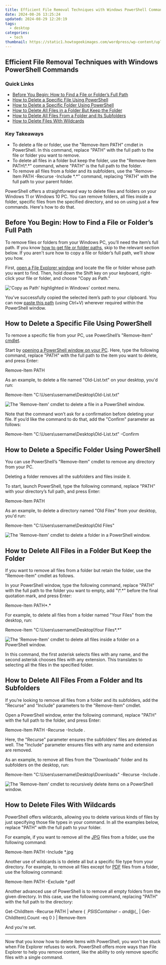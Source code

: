 ```yaml
---
title: Efficient File Removal Techniques with Windows PowerShell Commands
date: 2024-08-26 13:25:24
updated: 2024-08-29 12:20:19
tags:
  - desktop
categories:
  - tech
thumbnail: https://static1.howtogeekimages.com/wordpress/wp-content/uploads/2023/10/52880885757_aff84061b0_o-1.jpg
---
```


## Efficient File Removal Techniques with Windows PowerShell Commands

### Quick Links

* [Before You Begin: How to Find a File or Folder’s Full Path](https://extra-lessons.techidaily.com/navigate-iphones-dual-task-capabilities-effortlessly/)
* [How to Delete a Specific File Using PowerShell](https://youtube-video-recordings.techidaily.com/new-5-inspirational-winter-bgs-to-heat-your-videos/)
* [How to Delete a Specific Folder Using PowerShell](https://screen-mirror.techidaily.com/in-2024-how-can-honor-magic-5-litemirror-share-to-pc-drfone-by-drfone-android/)
* [How to Delete All Files in a Folder But Keep the Folder](https://extra-skills.techidaily.com/new-pushing-creative-boundaries-with-these-top-7-film-color-techniques/)
* [How to Delete All Files From a Folder and Its Subfolders](https://win-able.techidaily.com/how-i-finally-managed-to-start-rocket-league-after-persistent-problems/)
* [How to Delete Files With Wildcards](https://extra-lessons.techidaily.com/new-gamer-era-starts-djis-mavic-air-versus-spark-battle/)

### Key Takeaways

* To delete a file or folder, use the "Remove-Item PATH" cmdlet in PowerShell. In this command, replace "PATH" with the full path to the file or folder you want to remove.
* To delete all files in a folder but keep the folder, use the "Remove-Item PATH\\\*.\*" command, where "PATH" is the full path to the folder.
* To remove all files from a folder and its subfolders, use the "Remove-Item PATH -Recurse -Include \*.\*" command, replacing "PATH" with the full path to your parent folder.

 PowerShell offers a straightforward way to delete files and folders on your Windows 11 or Windows 10 PC. You can remove folders, all files inside a folder, specific files from the specified directory, and so on using just a few commands. Here's how to do that.

##  Before You Begin: How to Find a File or Folder’s Full Path

 To remove files or folders from your Windows PC, you’ll need the item’s full path. If you know [how to get file or folder paths](https://fox-links.techidaily.com/updated-2024-approved-unparalleled-screenplay-craftsmanship-across-varied-fields/), skip to the relevant section below. If you aren't sure how to copy a file or folder’s full path, we’ll show you how.

 First, [open a File Explorer window](https://pokemon-go-android.techidaily.com/how-to-get-and-use-pokemon-go-promo-codes-on-realme-c67-4g-drfone-by-drfone-virtual-android/) and locate the file or folder whose path you want to find. Then, hold down the Shift key on your keyboard, right-click your file or folder, and choose "Copy as Path."

!['Copy as Path' highlighted in Windows' context menu.](https://static1.howtogeekimages.com/wordpress/wp-content/uploads/2023/11/1-copy-file-folder-path-windows.jpg) 

 You’ve successfully copied the selected item’s path to your clipboard. You can now [paste this path](https://twitter-videos.techidaily.com/new-in-2024-gain-twitter-gifs-for-pc-download-made-simple/) (using Ctrl+V) wherever required within the PowerShell window.

##  How to Delete a Specific File Using PowerShell

 To remove a specific file from your PC, use PowerShell’s "Remove-Item" [cmdlet](https://extra-guidance.techidaily.com/new-prophotomaster-the-ai-enhanced-editing-edge/).

 Start by [opening a PowerShell window on your PC](https://techtrends.techidaily.com/what-are-the-stages-in-a-game-of-royal-match/). Here, type the following command, replace "PATH" with the full path to the item you want to delete, and press Enter:

Remove-Item PATH

 As an example, to delete a file named "Old-List.txt" on your desktop, you'd run:

Remove-Item "C:\Users\username\Desktop\Old-List.txt"

![The 'Remove-Item' cmdlet to delete a file in a PowerShell window.](https://static1.howtogeekimages.com/wordpress/wp-content/uploads/2023/11/2-delete-file-powershell.jpg) 

 Note that the command won’t ask for a confirmation before deleting your file. If you’d like the command to do that, add the "Confirm" parameter as follows:

Remove-Item "C:\Users\username\Desktop\Old-List.txt" -Confirm

##  How to Delete a Specific Folder Using PowerShell

 You can use PowerShell’s "Remove-Item" cmdlet to remove any directory from your PC.

 Deleting a folder removes all the subfolders and files inside it.

 To start, launch PowerShell, type the following command, replace "PATH" with your directory’s full path, and press Enter:

Remove-Item PATH

 As an example, to delete a directory named "Old Files" from your desktop, you'd run:

Remove-Item "C:\Users\username\Desktop\Old Files"

![The 'Remove-Item' cmdlet to delete a folder in a PowerShell window.](https://static1.howtogeekimages.com/wordpress/wp-content/uploads/2023/11/3-delete-folder-powershell.jpg) 

##  How to Delete All Files in a Folder But Keep the Folder

 If you want to remove all files from a folder but retain the folder, use the "Remove-Item" cmdlet as follows.

 In your PowerShell window, type the following command, replace "PATH" with the full path to the folder you want to empty, add "\\\*.\*" before the final quotation mark, and press Enter:

Remove-Item PATH\*.*

 For example, to delete all files from a folder named "Your Files" from the desktop, run:

Remove-Item "C:\Users\username\Desktop\Your Files\*.*"

![The 'Remove-Item' cmdlet to delete all files inside a folder on a PowerShell window.](https://static1.howtogeekimages.com/wordpress/wp-content/uploads/2023/11/4-delete-all-files-retain-folder-powershell.jpg) 

 In this command, the first asterisk selects files with any name, and the second asterisk chooses files with any extension. This translates to selecting all the files in the specified folder.

##  How to Delete All Files From a Folder and Its Subfolders

 If you’re looking to remove all files from a folder and its subfolders, add the "Recurse" and "Include" parameters to the "Remove-Item" cmdlet.

 Open a PowerShell window, enter the following command, replace "PATH" with the full path to the folder, and press Enter:

Remove-Item PATH -Recurse -Include *.*

 Here, the "Recurse" parameter ensures the subfolders’ files are deleted as well. The "Include" parameter ensures files with any name and extension are removed.

 As an example, to remove all files from the "Downloads" folder and its subfolders on the desktop, run:

Remove-Item "C:\Users\username\Desktop\Downloads" -Recurse -Include *.*

![The 'Remove-Item' cmdlet to recursively delete items on a PowerShell window.](https://static1.howtogeekimages.com/wordpress/wp-content/uploads/2023/11/5-delete-files-subfolders-powershell.jpg) 

##  How to Delete Files With Wildcards

 PowerShell offers wildcards, allowing you to delete various kinds of files by just specifying those file types in your command. In all the examples below, replace "PATH" with the full path to your folder.

 For example, if you want to remove all the [JPG](https://change-location.techidaily.com/ways-to-trade-pokemon-go-from-far-away-on-vivo-y27s-drfone-by-drfone-virtual-android/) files from a folder, use the following command:

Remove-Item PATH -Include *.jpg

 Another use of wildcards is to delete all but a specific file type from your directory. For example, to remove all files except for [PDF](https://extra-support.techidaily.com/new-obs-vs-wirecast-which-should-you-trust-for-live/) files from a folder, use the following command:

Remove-Item PATH -Exclude *.pdf

 Another advanced use of PowerShell is to remove all empty folders from the given directory. In this case, use the following command, replacing "PATH" with the full path to the directory:

Get-ChildItem -Recurse PATH | where { $_.PSISContainer -and @($_ | Get-ChildItem).Count -eq 0 } | Remove-Item

 And you're set.

---

 Now that you know how to delete items with PowerShell, you won't be stuck when File Explorer refuses to work. PowerShell offers more ways than File Explorer to help you remove content, like the ability to only remove specific files with a single command.

<ins class="adsbygoogle"
     style="display:block"
     data-ad-format="autorelaxed"
     data-ad-client="ca-pub-7571918770474297"
     data-ad-slot="1223367746"></ins>



<ins class="adsbygoogle"
     style="display:block"
     data-ad-client="ca-pub-7571918770474297"
     data-ad-slot="8358498916"
     data-ad-format="auto"
     data-full-width-responsive="true"></ins>
